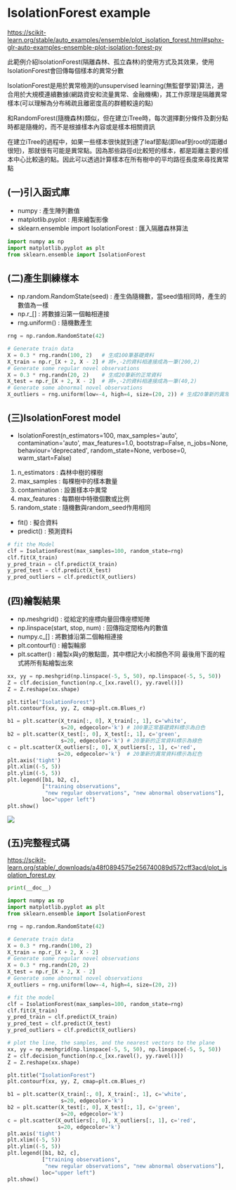 # **IsolationForest example**

https://scikit-learn.org/stable/auto_examples/ensemble/plot_isolation_forest.html#sphx-glr-auto-examples-ensemble-plot-isolation-forest-py

此範例介紹IsolationForest(隔離森林、孤立森林)的使用方式及其效果，使用IsolationForest會回傳每個樣本的異常分數

IsolationForest是用於異常檢測的unsupervised learning(無監督學習)算法，適合用於大規模連續數據(網路資安和流量異常、金融機構)，其工作原理是隔離異常樣本(可以理解為分布稀疏且離密度高的群體較遠的點)

和RandomForest(隨機森林)類似，但在建立iTree時，每次選擇劃分條件及劃分點時都是隨機的，而不是根據樣本內容或是樣本相關資訊

在建立iTree的過程中，如果一些樣本很快就到達了leaf節點(即leaf到root的距離d很短)，那就很有可能是異常點。因為那些路徑d比較短的樣本，都是距離主要的樣本中心比較遠的點。因此可以透過計算樣本在所有樹中的平均路徑長度來尋找異常點

## (一)引入函式庫

* numpy : 產生陣列數值
* matplotlib.pyplot : 用來繪製影像
* sklearn.ensemble import IsolationForest : 匯入隔離森林算法

```python
import numpy as np
import matplotlib.pyplot as plt
from sklearn.ensemble import IsolationForest
```

## (二)產生訓練樣本

* np.random.RandomState(seed) : 產生偽隨機數，當seed值相同時，產生的數值為一樣
* np.r_[] : 將數據沿第一個軸相連接
* rng.uniform() : 隨機數產生

```python
rng = np.random.RandomState(42)

# Generate train data
X = 0.3 * rng.randn(100, 2)   # 生成100筆基礎資料
X_train = np.r_[X + 2, X - 2] # 將+,-2的資料相連接成為一筆(200,2)
# Generate some regular novel observations
X = 0.3 * rng.randn(20, 2)    # 生成20筆新的正常資料
X_test = np.r_[X + 2, X - 2]  # 將+,-2的資料相連接成為一筆(40,2)
# Generate some abnormal novel observations
X_outliers = rng.uniform(low=-4, high=4, size=(20, 2)) # 生成20筆新的異常資料，藉由亂數產生
```

## (三)IsolationForest model

* IsolationForest(n_estimators=100, max_samples='auto', contamination='auto', max_features=1.0, bootstrap=False, n_jobs=None, behaviour='deprecated', random_state=None, verbose=0, warm_start=False)

1. n_estimators : 森林中樹的棵樹
2. max_samples : 每棵樹中的樣本數量
3. contamination : 設置樣本中異常
4. max_features : 每顆樹中特徵個數或比例
5. random_state : 隨機數與random_seed作用相同

* fit() : 擬合資料
* predict() : 預測資料

```python
# fit the Model
clf = IsolationForest(max_samples=100, random_state=rng)
clf.fit(X_train) 
y_pred_train = clf.predict(X_train) 
y_pred_test = clf.predict(X_test)
y_pred_outliers = clf.predict(X_outliers)
```

## (四)繪製結果

* np.meshgrid() : 從給定的座標向量回傳座標矩陣
* np.linspace(start, stop, num) : 回傳指定間格內的數值
* numpy.c_[] : 將數據沿第二個軸相連接
* plt.contourf() : 繪製輪廓
* plt.scatter() : 繪製x與y的散點圖，其中標記大小和顏色不同
最後用下面的程式將所有點繪製出來

```python
xx, yy = np.meshgrid(np.linspace(-5, 5, 50), np.linspace(-5, 5, 50))
Z = clf.decision_function(np.c_[xx.ravel(), yy.ravel()])
Z = Z.reshape(xx.shape)

plt.title("IsolationForest")
plt.contourf(xx, yy, Z, cmap=plt.cm.Blues_r)

b1 = plt.scatter(X_train[:, 0], X_train[:, 1], c='white', 
                 s=20, edgecolor='k') # 100筆正常基礎資料標示為白色
b2 = plt.scatter(X_test[:, 0], X_test[:, 1], c='green',
                 s=20, edgecolor='k') # 20筆新的正常資料標示為綠色
c = plt.scatter(X_outliers[:, 0], X_outliers[:, 1], c='red',
                s=20, edgecolor='k')  # 20筆新的異常資料標示為紅色
plt.axis('tight')
plt.xlim((-5, 5))
plt.ylim((-5, 5))
plt.legend([b1, b2, c],
           ["training observations",
            "new regular observations", "new abnormal observations"],
           loc="upper left")
plt.show()
```

![](https://github.com/sdgary56249128/machine-learning-python/blob/master/Ensemble_methods/sphx_glr_plot_isolation_forest_001.png)

## (五)完整程式碼

https://scikit-learn.org/stable/_downloads/a48f0894575e256740089d572cff3acd/plot_isolation_forest.py

```python
print(__doc__)

import numpy as np
import matplotlib.pyplot as plt
from sklearn.ensemble import IsolationForest

rng = np.random.RandomState(42)

# Generate train data
X = 0.3 * rng.randn(100, 2)
X_train = np.r_[X + 2, X - 2]
# Generate some regular novel observations
X = 0.3 * rng.randn(20, 2)
X_test = np.r_[X + 2, X - 2]
# Generate some abnormal novel observations
X_outliers = rng.uniform(low=-4, high=4, size=(20, 2))

# fit the model
clf = IsolationForest(max_samples=100, random_state=rng)
clf.fit(X_train)
y_pred_train = clf.predict(X_train)
y_pred_test = clf.predict(X_test)
y_pred_outliers = clf.predict(X_outliers)

# plot the line, the samples, and the nearest vectors to the plane
xx, yy = np.meshgrid(np.linspace(-5, 5, 50), np.linspace(-5, 5, 50))
Z = clf.decision_function(np.c_[xx.ravel(), yy.ravel()])
Z = Z.reshape(xx.shape)

plt.title("IsolationForest")
plt.contourf(xx, yy, Z, cmap=plt.cm.Blues_r)

b1 = plt.scatter(X_train[:, 0], X_train[:, 1], c='white',
                 s=20, edgecolor='k')
b2 = plt.scatter(X_test[:, 0], X_test[:, 1], c='green',
                 s=20, edgecolor='k')
c = plt.scatter(X_outliers[:, 0], X_outliers[:, 1], c='red',
                s=20, edgecolor='k')
plt.axis('tight')
plt.xlim((-5, 5))
plt.ylim((-5, 5))
plt.legend([b1, b2, c],
           ["training observations",
            "new regular observations", "new abnormal observations"],
           loc="upper left")
plt.show()
```
